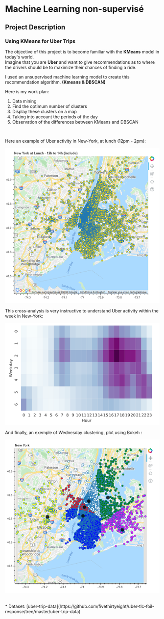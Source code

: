 # Machine Learning non-supervisé

## Project Description

### Using KMeans for Uber Trips

The objective of this project is to become familiar with the **KMeans** model in today's world.</br>
Imagine that you are **Uber** and want to give recommendations as to where the drivers should be to maximize their chances of finding a ride.

I used an unsupervised machine learning model to create this recommendation algorithm. **(Kmeans & DBSCAN)**</br>

Here is my work plan:
1. Data mining
2. Find the optimum number of clusters
3. Display these clusters on a map
4. Taking into account the periods of the day
5. Observation of the differences between KMeans and DBSCAN
</br>

Here an example of Uber activity in New-York, at lunch (12pm - 2pm):
<p aligh="center">
  <img src="https://raw.githubusercontent.com/ZoziLaMalice/Uber_Pickups/master/png_geopandas/New-York_at_lunch.png">
</p>

This cross-analysis is very instructive to understand Uber activity within the week in New-York:
<p aligh="center">
  <img src="https://raw.githubusercontent.com/ZoziLaMalice/Uber_Pickups/master/png_geopandas/cross-analysis.png">
</p>

And finally, an exemple of Wednesday clustering, plot using Bokeh : 
<p aligh="center">
  <img src="https://raw.githubusercontent.com/ZoziLaMalice/Uber_Pickups/master/png_geopandas/wednesday-cluster.png">
</p>
</br>
* Dataset: [uber-trip-data](https://github.com/fivethirtyeight/uber-tlc-foil-response/tree/master/uber-trip-data)
